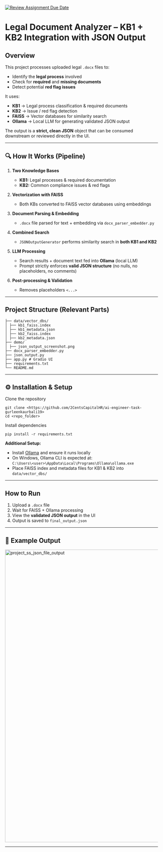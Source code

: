 [![Review Assignment Due Date](https://classroom.github.com/assets/deadline-readme-button-22041afd0340ce965d47ae6ef1cefeee28c7c493a6346c4f15d667ab976d596c.svg)](https://classroom.github.com/a/vgbm4cZ0)
# Legal Document Analyzer – KB1 + KB2 Integration with JSON Output

## Overview
This project processes uploaded legal `.docx` files to:
- Identify the **legal process** involved
- Check for **required** and **missing documents**
- Detect potential **red flag issues**

It uses:
- **KB1** → Legal process classification & required documents
- **KB2** → Issue / red flag detection
- **FAISS** → Vector databases for similarity search
- **Ollama** → Local LLM for generating validated JSON output

The output is a **strict, clean JSON** object that can be consumed downstream or reviewed directly in the UI.

---

## 🔍 How It Works (Pipeline)

1. **Two Knowledge Bases**  
   - **KB1:** Legal processes & required documentation  
   - **KB2:** Common compliance issues & red flags  

2. **Vectorization with FAISS**  
   - Both KBs converted to FAISS vector databases using embeddings  

3. **Document Parsing & Embedding**  
   - `.docx` file parsed for text + embedding via `docx_parser_embedder.py`

4. **Combined Search**  
   - `JSONOutputGenerator` performs similarity search in **both KB1 and KB2**

5. **LLM Processing**  
   - Search results + document text fed into **Ollama** (local LLM)  
   - Prompt strictly enforces **valid JSON structure** (no nulls, no placeholders, no comments)

6. **Post‑processing & Validation**  
   - Removes placeholders `<...>`  
---

## Project Structure (Relevant Parts)
```
├── data/vector_dbs/
│ ├── kb1_faiss.index
│ ├── kb1_metadata.json
│ ├── kb2_faiss.index
│ ├── kb2_metadata.json
├── demo/
│ ├── json_output_screenshot.png
├── docx_parser_embedder.py
├── json_output.py
├── app.py # Gradio UI
├── requirements.txt
└── README.md
```

---

## ⚙️ Installation & Setup

Clone the repository
```
git clone <https://github.com/2CentsCapitalHR/ai-engineer-task-gurleenkaurbali19>
cd <repo_folder>
```
Install dependencies
```
pip install -r requirements.txt
```

**Additional Setup:**
- Install [Ollama](https://ollama.ai/) and ensure it runs locally  
- On Windows, Ollama CLI is expected at:  
  `C:\Users\<user>\AppData\Local\Programs\Ollama\ollama.exe`
- Place FAISS index and metadata files for KB1 & KB2 into `data/vector_dbs/`

---

##  How to Run
1. Upload a `.docx` file
2. Wait for FAISS + Ollama processing
3. View the **validated JSON output** in the UI
4. Output is saved to `final_output.json`

---

## 📌 Example Output

<img width="1918" height="962" alt="project_ss_json_file_output" src="https://github.com/user-attachments/assets/ef7d0826-8a54-47f4-8d22-d0098a733c2e" />


---



